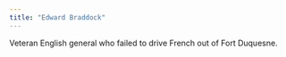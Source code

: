 ```yaml
---
title: "Edward Braddock"
---
```

Veteran English general who failed to drive French out of Fort Duquesne.

